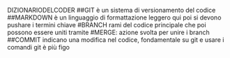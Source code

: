 DIZIONARIODELCODER
##GIT è un sistema di versionamento del codice
##MARKDOWN è un linguaggio di formattazione leggero
qui poi si devono pushare i termini chiave
#BRANCH rami del codice principale  che poi possono essere uniti tramite
#MERGE: azione svolta per unire i branch
##COMMIT indicano una modifica nel codice, fondamentale su git
 e usare i comandi git è più figo

